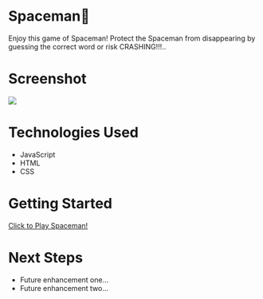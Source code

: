 # Spaceman🚀
Enjoy this game of Spaceman! Protect the Spaceman from disappearing by guessing the correct word or risk CRASHING!!!..

# Screenshot

<img src="./imgs/Screenshot 2.png">

# Technologies Used

- JavaScript
- HTML
- CSS

# Getting Started

[Click to Play Spaceman!](https://fesomibe.github.io/Spaceman/)

# Next Steps

- Future enhancement one...
- Future enhancement two... 